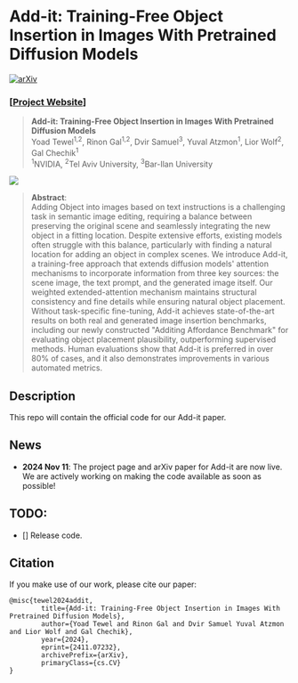 # Add-it: Training-Free Object Insertion in Images With Pretrained Diffusion Models

[![arXiv](https://img.shields.io/badge/arXiv-2411.07232-b31b1b.svg)](https://arxiv.org/abs/2411.07232)

### [[Project Website](https://research.nvidia.com/labs/par/addit/)]

> **Add-it: Training-Free Object Insertion in Images With Pretrained Diffusion Models**<br>
> Yoad Tewel<sup>1,2</sup>, Rinon Gal<sup>1,2</sup>, Dvir Samuel<sup>3</sup>, Yuval Atzmon<sup>1</sup>, Lior Wolf<sup>2</sup>, Gal Chechik<sup>1</sup> <br>
> <sup>1</sup>NVIDIA, <sup>2</sup>Tel Aviv University, <sup>3</sup>Bar-Ilan University

![](https://research.nvidia.com/labs/par/addit/static/images/Teaser.png)

>**Abstract**: <br>
> Adding Object into images based on text instructions is a challenging task in semantic image editing, requiring a balance between preserving the original scene and seamlessly integrating the new object in a fitting location. Despite extensive efforts, existing models often struggle with this balance, particularly with finding a natural location for adding an object in complex scenes. We introduce Add-it, a training-free approach that extends diffusion models' attention mechanisms to incorporate information from three key sources: the scene image, the text prompt, and the generated image itself. Our weighted extended-attention mechanism maintains structural consistency and fine details while ensuring natural object placement. Without task-specific fine-tuning, Add-it achieves state-of-the-art results on both real and generated image insertion benchmarks, including our newly constructed "Additing Affordance Benchmark" for evaluating object placement plausibility, outperforming supervised methods. Human evaluations show that Add-it is preferred in over 80% of cases, and it also demonstrates improvements in various automated metrics.

## Description
This repo will contain the official code for our Add-it paper.

## News
- **2024 Nov 11**: The project page and arXiv paper for Add-it are now live. We are actively working on making the code available as soon as possible!

## TODO:
- [] Release code.

## Citation
If you make use of our work, please cite our paper:

```
@misc{tewel2024addit,
        title={Add-it: Training-Free Object Insertion in Images With Pretrained Diffusion Models},
        author={Yoad Tewel and Rinon Gal and Dvir Samuel Yuval Atzmon and Lior Wolf and Gal Chechik},
        year={2024},
        eprint={2411.07232},
        archivePrefix={arXiv},
        primaryClass={cs.CV}
}
```